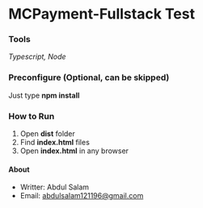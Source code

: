 # MCPayment-Fullstack Test

### Tools
_Typescript, Node_

### Preconfigure (Optional, can be skipped)
Just type **npm install**

### How to Run
1) Open **dist** folder
2) Find **index.html** files
3) Open **index.html** in any browser

#### About
- Writter: Abdul Salam
- Email: abdulsalam121196@gmail.com
